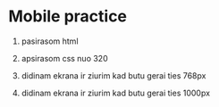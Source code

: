 # Mobile practice

1. pasirasom html

1. apsirasom css nuo 320

1. didinam ekrana ir ziurim kad butu gerai ties 768px

1. didinam ekrana ir ziurim kad butu gerai ties 1000px
